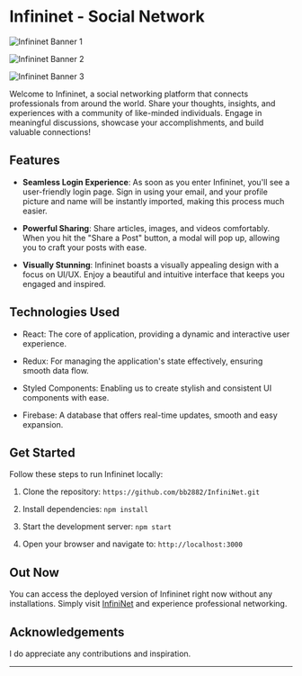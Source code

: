 # Infininet - Social Network

![Infininet Banner 1](https://github.com/bb2882/InfiniNet/assets/70382872/d2e647f3-5064-4bf9-b1d9-7b830988fb14)

![Infininet Banner 2](https://github.com/bb2882/InfiniNet/assets/70382872/4acae84d-0341-4bc6-8ec0-363edb7248d1)

![Infininet Banner 3](https://github.com/bb2882/InfiniNet/assets/70382872/0ddfe094-d816-454f-82d5-77eff25d163a)

Welcome to Infininet, a social networking platform that connects professionals from around the world. Share your thoughts, insights, and experiences with a community of like-minded individuals. Engage in meaningful discussions, showcase your accomplishments, and build valuable connections!

## Features

- **Seamless Login Experience**: As soon as you enter Infininet, you'll see a user-friendly login page. Sign in using your email, and your profile picture and name will be instantly imported, making this process much easier.

- **Powerful Sharing**: Share articles, images, and videos comfortably. When you hit the "Share a Post" button, a modal will pop up, allowing you to craft your posts with ease.

- **Visually Stunning**: Infininet boasts a visually appealing design with a focus on UI/UX. Enjoy a beautiful and intuitive interface that keeps you engaged and inspired.

## Technologies Used

- React: The core of application, providing a dynamic and interactive user experience.

- Redux: For managing the application's state effectively, ensuring smooth data flow.

- Styled Components: Enabling us to create stylish and consistent UI components with ease.

- Firebase: A database that offers real-time updates, smooth and easy expansion.

## Get Started

Follow these steps to run Infininet locally:

1. Clone the repository: `https://github.com/bb2882/InfiniNet.git`

2. Install dependencies: `npm install`

3. Start the development server: `npm start`

4. Open your browser and navigate to: `http://localhost:3000`

## Out Now

You can access the deployed version of Infininet right now without any installations. Simply visit [InfiniNet](https://infininet-ef987.web.app/) and experience professional networking.

## Acknowledgements

I do appreciate any contributions and inspiration.

---
